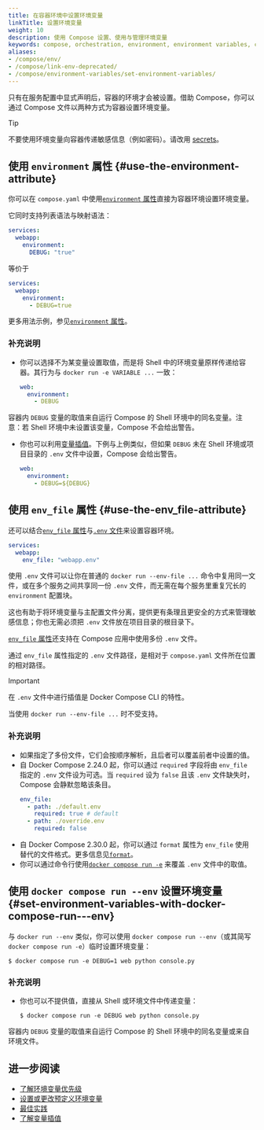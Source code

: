 ```yaml
---
title: 在容器环境中设置环境变量
linkTitle: 设置环境变量
weight: 10
description: 使用 Compose 设置、使用与管理环境变量
keywords: compose, orchestration, environment, environment variables, container environment variables
aliases:
- /compose/env/
- /compose/link-env-deprecated/
- /compose/environment-variables/set-environment-variables/
---
```


只有在服务配置中显式声明后，容器的环境才会被设置。借助 Compose，你可以通过 Compose 文件以两种方式为容器设置环境变量。

>[!TIP]
>
> 不要使用环境变量向容器传递敏感信息（例如密码）。请改用 [secrets](../use-secrets.md)。


## 使用 `environment` 属性 {#use-the-environment-attribute}

你可以在 `compose.yaml` 中使用[`environment` 属性](/reference/compose-file/services.md#environment)直接为容器环境设置环境变量。

它同时支持列表语法与映射语法：

```yaml
services:
  webapp:
    environment:
      DEBUG: "true"
```
等价于 
```yaml
services:
  webapp:
    environment:
      - DEBUG=true
```

更多用法示例，参见[`environment` 属性](/reference/compose-file/services.md#environment)。

### 补充说明 

- 你可以选择不为某变量设置取值，而是将 Shell 中的环境变量原样传递给容器。其行为与 `docker run -e VARIABLE ...` 一致：
  ```yaml
  web:
    environment:
      - DEBUG
  ```
容器内 `DEBUG` 变量的取值来自运行 Compose 的 Shell 环境中的同名变量。注意：若 Shell 环境中未设置该变量，Compose 不会给出警告。

- 你也可以利用[变量插值](variable-interpolation.md#interpolation-syntax)。下例与上例类似，但如果 `DEBUG` 未在 Shell 环境或项目目录的 `.env` 文件中设置，Compose 会给出警告。

  ```yaml
  web:
    environment:
      - DEBUG=${DEBUG}
  ```

## 使用 `env_file` 属性 {#use-the-env_file-attribute}

还可以结合[`env_file` 属性](/reference/compose-file/services.md#env_file)与[`.env` 文件](variable-interpolation.md#env-file)来设置容器环境。

```yaml
services:
  webapp:
    env_file: "webapp.env"
```

使用 `.env` 文件可以让你在普通的 `docker run --env-file ...` 命令中复用同一文件，或在多个服务之间共享同一份 `.env` 文件，而无需在每个服务里重复冗长的 `environment` 配置块。

这也有助于将环境变量与主配置文件分离，提供更有条理且更安全的方式来管理敏感信息；你也无需必须把 `.env` 文件放在项目目录的根目录下。

[`env_file` 属性](/reference/compose-file/services.md#env_file)还支持在 Compose 应用中使用多份 `.env` 文件。  

通过 `env_file` 属性指定的 `.env` 文件路径，是相对于 `compose.yaml` 文件所在位置的相对路径。

> [!IMPORTANT]
>
> 在 `.env` 文件中进行插值是 Docker Compose CLI 的特性。
>
> 当使用 `docker run --env-file ...` 时不受支持。

### 补充说明 

- 如果指定了多份文件，它们会按顺序解析，且后者可以覆盖前者中设置的值。
- 自 Docker Compose 2.24.0 起，你可以通过 `required` 字段将由 `env_file` 指定的 `.env` 文件设为可选。当 `required` 设为 `false` 且该 `.env` 文件缺失时，Compose 会静默忽略该条目。
  ```yaml
  env_file:
    - path: ./default.env
      required: true # default
    - path: ./override.env
      required: false
  ``` 
- 自 Docker Compose 2.30.0 起，你可以通过 `format` 属性为 `env_file` 使用替代的文件格式。更多信息见[`format`](/reference/compose-file/services.md#format)。
- 你可以通过命令行使用[`docker compose run -e`](#set-environment-variables-with-docker-compose-run---env) 来覆盖 `.env` 文件中的取值。

## 使用 `docker compose run --env` 设置环境变量 {#set-environment-variables-with-docker-compose-run---env}

与 `docker run --env` 类似，你可以使用 `docker compose run --env`（或其简写 `docker compose run -e`）临时设置环境变量：

```console
$ docker compose run -e DEBUG=1 web python console.py
```

### 补充说明 

- 你也可以不提供值，直接从 Shell 或环境文件中传递变量：

  ```console
  $ docker compose run -e DEBUG web python console.py
  ```

容器内 `DEBUG` 变量的取值来自运行 Compose 的 Shell 环境中的同名变量或来自环境文件。

## 进一步阅读

- [了解环境变量优先级](envvars-precedence.md)
- [设置或更改预定义环境变量](envvars.md)
- [最佳实践](best-practices.md)
- [了解变量插值](variable-interpolation.md)
